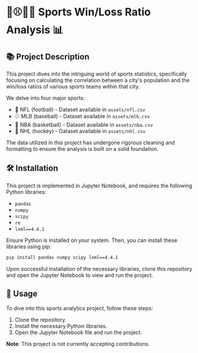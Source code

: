 # 🏈⚾🏀🏒 Sports Win/Loss Ratio Analysis 📊

## 📚 Project Description

This project dives into the intriguing world of sports statistics, specifically focusing on calculating the correlation between a city's population and the win/loss ratios of various sports teams within that city. 

We delve into four major sports:

- 🏈 NFL (football) - Dataset available in `assets/nfl.csv`
- ⚾ MLB (baseball) - Dataset available in `assets/mlb.csv`
- 🏀 NBA (basketball) - Dataset available in `assets/nba.csv`
- 🏒 NHL (hockey) - Dataset available in `assets/nhl.csv`

The data utilized in this project has undergone rigorous cleaning and formatting to ensure the analysis is built on a solid foundation.

## 🛠️ Installation

This project is implemented in Jupyter Notebook, and requires the following Python libraries:

- `pandas`
- `numpy`
- `scipy`
- `re`
- `lxml==4.4.1`

Ensure Python is installed on your system. Then, you can install these libraries using pip:

```bash
pip install pandas numpy scipy lxml==4.4.1
```


Upon successful installation of the necessary libraries, clone this repository and open the Jupyter Notebook to view and run the project.

## 🚀 Usage

To dive into this sports analytics project, follow these steps:

1. Clone the repository.
2. Install the necessary Python libraries.
3. Open the Jupyter Notebook file and run the project.

**Note**: This project is not currently accepting contributions.
